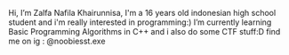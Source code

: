 Hi, I’m Zalfa Nafila Khairunnisa,
I'm a 16 years old indonesian high school student and i'm really interested in programming:)
I’m currently learning Basic Programming Algorithms in C++ and i also do some CTF stuff:D
find me on ig : @noobiesst.exe
